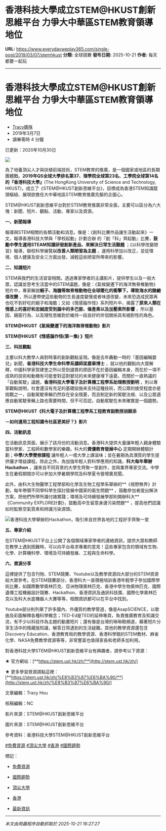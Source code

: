# 香港科技大學成立STEM@HKUST創新思維平台 力爭大中華區STEM教育領導地位

**URL:** https://www.everydayweplay365.com/single-post/2019/03/07/stemhkust
**分類:** 全球競賽
**發布日期:** 2025-10-21
**作者:** 每天都要一起玩

---

# 香港科技大學成立STEM@HKUST創新思維平台 力爭大中華區STEM教育領導地位

  * [Tracy媽咪](https://www.everydayweplay365.com/profile/512d3ea1-3c8b-4cca-a217-a2795c667b27/profile)
  * 2019年3月7日
  * 讀畢需時 4 分鐘



已更新：2020年10月30日

  


![](https://static.wixstatic.com/media/d57202_30f36bef729441018f745a62e493cf32~mv2.png/v1/fill/w_49,h_26,al_c,q_85,usm_0.66_1.00_0.01,blur_2,enc_avif,quality_auto/d57202_30f36bef729441018f745a62e493cf32~mv2.png)

為了培養頂尖人才與扶植前端技術，STEM教育的推廣，是一個國家或地區的長期團體戰。**2019年QS全球大學排名第37、理學院全球第23名、工學院全球第14名的『香港科技大學』**(The HongKong University of Science and Technology, HKUST)，成立了《STEM@HKUST創新思維平台》，目標成為香港STEM知識龍頭樞紐、展現欲擔任大中華地區STEM教育推廣先驅的企圖心。

STEM@HKUST創新思維平台對於STEM教育推廣非常全面，主要可以區分為六大塊：新聞、短片、觀點、活動、專家以及資源。

  


**一、新聞報導**

報導與STEM相關的各類活動和消息。像是：《創科比賽作品讓生活動起來》一文，報導香港科技大學與「學校起動」計劃合辦 的『創「科」齊起動』比賽，**鼓勵中學生運用STEAM知識研發創新產品、來解決日常生活難題** ；《以科學改變陋習》報導，聯校科學展覽**以改善人類陋習為主題** ，運用科學加以改正，並從環境、個人健康及安全三方面出發，減輕這些陋習所帶來的影響。

  


**二、知識短片**

STEM與我們的生活習習相關。透過專家學者的主講影片，提供學生以及一般大眾，認識並思考生活當中的STEM議題，像是：《氣候變遷下的海洋無脊椎動物》短片中，專家解說**蝦子、海膽等無脊椎動物在全球暖化的衝擊下，導致海水的酸鹼值改變** ，所以連帶使這些動物的生長速度變慢或者味道改變，未來恐造成民眾再也吃不到好吃的蝦子和海膽；又如《情感腦作怪》系列短片中，揭露了**原來人類在情感上的喜好和忠誠度受到腦中的多巴胺、催產素以及加壓素所影響** ，所以基因、親密行為、以及理性思維對於維持一段良好的伴侶關係具有絕對性的角色。

  


**STEM@HKUST《氣候變遷下的海洋無脊椎動物》影片**

**STEM@HKUST《情感腦作怪(第一集) 》短片**

**三、科技觀點**

主要以科大教學人員對時事的創新觀點呈現。像是去年轟動一時的『基因編輯嬰兒」新聞，**香港科技大學生命科學系講師梁嘉華博士** ，就以他的觀點向大眾解釋，中國科學家賀建奎之所以受到譴責的原因不在於基因編輯本身，而在於一項不成熟的技術和動機有可能會對這對嬰兒的未來健康埋下遠憂。而關於一直熱議的「自動駕駛」議題，**香港科技大學電子及計算機工程學系助理教授劉明** ，則以專家觀點說明，社會還沒有充足的基礎設施來支持這種技術，而公眾的接受程度亦是挑戰之一，自動駕駛車輛仍然存在安全隱憂，而且制定新的駕駛法規、以及公眾適應自動駕駛車輛上路也需要時間，但不可否認，自動駕駛在未來確實是一個趨勢。

  


**STEM@HKUST《科大電子及計算機工程學系工程教育副教授胡錦添**

**－如何運用工程知識令社區更美好？》影片**

  


**四、活動訊息**

在活動訊息頁面，展示了該月份的活動消息。香港科大提供大量讓年輕人親身體驗當科學家、工程師和數學家的樂趣。科大的**資優教育發展中心** 定期開辦體驗計劃；**中學/大學雙修課程** 讓年輕人一嚐大學上課滋味；並在暑期為具潛質的學生提供優才增益課程。除此之外，為加強年輕人對科學應用的知識，**科大每年舉辦Hackathon** ，讓來自不同背景的大學生齊聚一堂創作，並與業界專家交流。中學生在暑假期間亦可以參加大學暑期學院及科學夏令營增廣見聞。

  


此外，由科大生物醫學工程學部和化學及生物工程學系舉辦的**《視野無界》計劃，每年帶領不同學科學生探討發展中國家的衛生問題** ，鼓勵參加者提出解決方案，把他們所學所識付諸實踐；環境及可持續發展學部則開辦科大**《Community EXPLORE計劃》，鼓勵高中生留意身邊污染問題** ，提高他們認識如何監察空氣質素和辨識污染源頭。

![香港科技大學舉辦的Hackathon，吸引來自世界各地的工程好手齊聚一堂](https://static.wixstatic.com/media/e700aa_936d5fa623014556a487a797ff0c2895~mv2.jpg/v1/fill/w_125,h_84,al_c,q_80,usm_0.66_1.00_0.01,blur_2,enc_avif,quality_auto/e700aa_936d5fa623014556a487a797ff0c2895~mv2.jpg)

**五、專家介紹**

在STEM@HKUST平台上公開了各個領域專家學者的連絡資訊，提供大眾和教師在教學上遇到困難時，可以向平台尋求專業的意見！這些專家包含的領域有生物、化學、計算機科學、環境及可持續發展、工程與生命科學。

  


**六、資源分享**

這裡提供了包含刊物、STEM競賽、Youtube以及教學資源四大部分的STEM資源給大眾參考。在STEM競賽部分，香港科大一直積極培訓香港年輕學子參加國際學術比賽，如國際數學奧林匹克、亞洲物理奧林匹克、香港中學生物奧林匹克、國際遺傳工程機器設計競賽、Hackathon、香港資訊及通訊科技獎、國際化學奧林匹克以及科大水底機器人大賽等等，相關資訊都可以在平台中找到。

  


Youtube部分則列舉了許多國內、外優質的教學管道，像是AsapSCIENCE，以歌曲及彩圖解釋各種科學概念；TED-Ed是TED的延伸專頁，負責推廣教育及知識交流，有不少以科技作為主題的動畫短片；還有像是台灣的啾啾鞋頻道，藉著短片分享生活中的隱藏版知識，解答日常遇到的生活疑難。其他的教學資源還包含Discovery Education、香港教育局的教學資源、香港科學館的STEM教材、麻雀化學、NASA免費教學資源等等，非常豐富也值得家長和老師多加利用。

  


對香港科技大學STEM@HKUST創新思維平台有興趣者，請參考以下資源：

★ 官方網站：[**https://stem.ust.hk/zh/**](http://stem.ust.hk/zh/)

★ 更多學習資源請點這裡：[**https://stem.ust.hk/zh/%E8%B3%87%E6%BA%90/**](http://stem.ust.hk/zh/%E8%B3%87%E6%BA%90/)

  


文章編輯：Tracy Hou

核稿編輯：NC

影片來源：STEM@HKUST創新思維平台

圖片來源：STEM@HKUST創新思維平台

參考資料：香港科技大學STEM@HKUST創新思維平台

[#免費資源](https://www.everydayweplay365.com/home/hashtags/免費資源) [#頂尖大學](https://www.everydayweplay365.com/home/hashtags/頂尖大學) [#香港](https://www.everydayweplay365.com/home/hashtags/香港) [#國際趨勢](https://www.everydayweplay365.com/home/hashtags/國際趨勢)

標記：

  * [免費資源](https://www.everydayweplay365.com/home/tags/免費資源)
  * [國際趨勢](https://www.everydayweplay365.com/home/tags/國際趨勢)
  * [頂尖大學](https://www.everydayweplay365.com/home/tags/頂尖大學)
  * [香港](https://www.everydayweplay365.com/home/tags/香港)



  * [最新資訊](https://www.everydayweplay365.com/home/categories/最新資訊)




---

*本文由爬蟲程序自動抓取於 2025-10-21 16:27:27*

